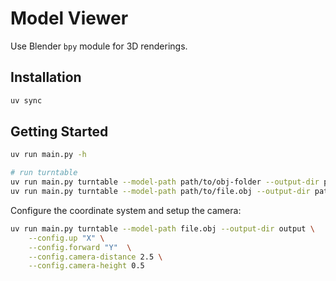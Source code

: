 # Model Viewer

Use Blender `bpy` module for 3D renderings.

## Installation

```bash
uv sync
```

## Getting Started

```bash
uv run main.py -h 

# run turntable
uv run main.py turntable --model-path path/to/obj-folder --output-dir path/to/output --config.num-frames 20
uv run main.py turntable --model-path path/to/file.obj --output-dir path/to/output --config.num-frames 20
```

Configure the coordinate system and setup the camera: 

```bash
uv run main.py turntable --model-path file.obj --output-dir output \
    --config.up "X" \
    --config.forward "Y"  \
    --config.camera-distance 2.5 \
    --config.camera-height 0.5
```
